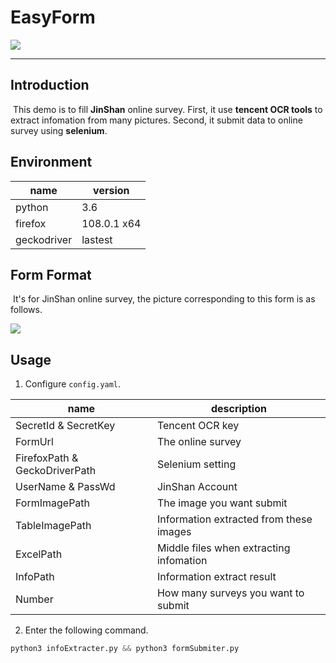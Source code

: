 # EasyForm

![](../../source/images/README/easyform-v1-red.svg)

------



## Introduction

​	This demo is to fill **JinShan** online survey. First, it use **tencent OCR tools** to extract infomation from many pictures. Second, it submit data to online survey using **selenium**.

## Environment

| name        | version     |
| ----------- | ----------- |
| python      | 3.6         |
| firefox     | 108.0.1 x64 |
| geckodriver | lastest     |

## Form Format

​	It's for JinShan online survey, the picture corresponding to this form is as follows.

![](../../source/images/README/1.png)

## Usage

1. Configure `config.yaml`.

| name                          | description                             |
| ----------------------------- | --------------------------------------- |
| SecretId & SecretKey          | Tencent OCR key                         |
| FormUrl                       | The online survey                       |
| FirefoxPath & GeckoDriverPath | Selenium setting                        |
| UserName & PassWd             | JinShan Account                         |
| FormImagePath                 | The image you want submit               |
| TableImagePath                | Information extracted from these images |
| ExcelPath                     | Middle files when extracting infomation |
| InfoPath                      | Information extract result              |
| Number                        | How many surveys you want to submit     |

2. Enter the following command.

```python
python3 infoExtracter.py && python3 formSubmiter.py
```